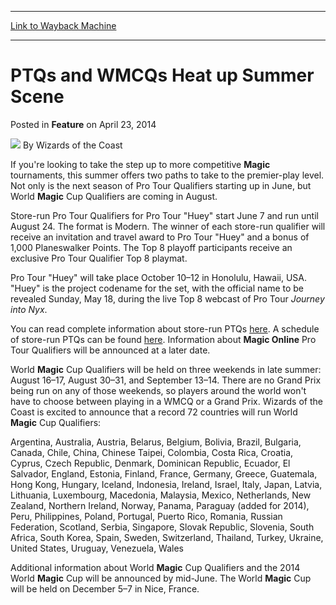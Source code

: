 
---
[Link to Wayback Machine](https://web.archive.org/web/20220116181823/https://magic.wizards.com/en/articles/archive/feature/ptqs-and-wmcqs-heat-summer-scene-2014-04-23)

[_metadata_:wayback_url]:- "https://magic.wizards.com/en/articles/archive/feature/ptqs-and-wmcqs-heat-summer-scene-2014-04-23"
[_metadata_:wayback_raw_url]:- "https://web.archive.org/web/20220116181823id_/https://magic.wizards.com/en/articles/archive/feature/ptqs-and-wmcqs-heat-summer-scene-2014-04-23"
[_metadata_:wayback_capture_timestamp]:- "2022-01-16 18:18:23+00:00"
[_metadata_:description]:- "If you're looking to take the step up to more competitive Magic tournaments, this summer offers two paths to take to the premier-play level. Not only is the next season of Pro Tour Qualifiers starting up in June, but World Magic Cup Qualifiers are coming in August. Store-run Pro Tour Qualifiers for Pro Tour `Huey` start June 7 and run until August 24. The format is Modern. The"
[_metadata_:generator]:- "Drupal 7 (http://drupal.org)"
[_metadata_:publish_date]:- "2014-04-23"
---


PTQs and WMCQs Heat up Summer Scene
===================================



 Posted in **Feature**
 on April 23, 2014 






![](https://media.magic.wizards.com/styles/auth_small/public/images/person/wizards_author.jpg)
By Wizards of the Coast












If you're looking to take the step up to more competitive **Magic** tournaments, this summer offers two paths to take to the premier-play level. Not only is the next season of Pro Tour Qualifiers starting up in June, but World **Magic** Cup Qualifiers are coming in August. 

 Store-run Pro Tour Qualifiers for Pro Tour "Huey" start June 7 and run until August 24. The format is Modern. The winner of each store-run qualifier will receive an invitation and travel award to Pro Tour "Huey" and a bonus of 1,000 Planeswalker Points. The Top 8 playoff participants receive an exclusive Pro Tour Qualifier Top 8 playmat.

 Pro Tour "Huey" will take place October 10–12 in Honolulu, Hawaii, USA. "Huey" is the project codename for the set, with the official name to be revealed Sunday, May 18, during the live Top 8 webcast of Pro Tour *Journey into Nyx*. 

 You can read complete information about store-run PTQs [here](/en/node/640206). A schedule of store-run PTQs can be found [here](http://archive.wizards.com/Magic/TCG/Events.aspx?x=mtg/event/protour/qualifierlist). Information about **Magic Online** Pro Tour Qualifiers will be announced at a later date. 

 World **Magic** Cup Qualifiers will be held on three weekends in late summer: August 16–17, August 30–31, and September 13–14. There are no Grand Prix being run on any of those weekends, so players around the world won't have to choose between playing in a WMCQ or a Grand Prix. Wizards of the Coast is excited to announce that a record 72 countries will run World **Magic** Cup Qualifiers: 

 Argentina, Australia, Austria, Belarus, Belgium, Bolivia, Brazil, Bulgaria, Canada, Chile, China, Chinese Taipei, Colombia, Costa Rica, Croatia, Cyprus, Czech Republic, Denmark, Dominican Republic, Ecuador, El Salvador, England, Estonia, Finland, France, Germany, Greece, Guatemala, Hong Kong, Hungary, Iceland, Indonesia, Ireland, Israel, Italy, Japan, Latvia, Lithuania, Luxembourg, Macedonia, Malaysia, Mexico, Netherlands, New Zealand, Northern Ireland, Norway, Panama, Paraguay (added for 2014), Peru, Philippines, Poland, Portugal, Puerto Rico, Romania, Russian Federation, Scotland, Serbia, Singapore, Slovak Republic, Slovenia, South Africa, South Korea, Spain, Sweden, Switzerland, Thailand, Turkey, Ukraine, United States, Uruguay, Venezuela, Wales

 Additional information about World **Magic** Cup Qualifiers and the 2014 World **Magic** Cup will be announced by mid-June. The World **Magic** Cup will be held on December 5–7 in Nice, France. 







